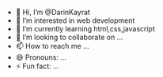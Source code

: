 - 👋 Hi, I’m @DarinKayrat
- 👀 I’m interested in web development 
- 🌱 I’m currently learning html,css,javascript
- 💞️ I’m looking to collaborate on ...
- 📫 How to reach me ...
- 😄 Pronouns: ...
- ⚡ Fun fact: ...

<!---
DarinKayrat/DarinKayrat is a ✨ special ✨ repository because its `README.md` (this file) appears on your GitHub profile.
You can click the Preview link to take a look at your changes.
--->
